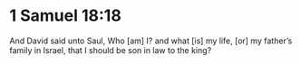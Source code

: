 # 1 Samuel 18:18

And David said unto Saul, Who [am] I? and what [is] my life, [or] my father’s family in Israel, that I should be son in law to the king?